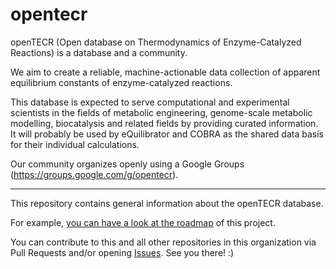 # opentecr

openTECR (Open database on Thermodynamics of Enzyme-Catalyzed Reactions) is a database and a community.

We aim to create a reliable, machine-actionable data collection of apparent equilibrium constants of enzyme-catalyzed reactions.

This database is expected to serve computational and experimental scientists in the fields of metabolic engineering, genome-scale metabolic modelling, biocatalysis and related fields by providing curated information. It will probably be used by eQuilibrator and COBRA as the shared data basis for their individual calculations.

Our community organizes openly using a Google Groups (https://groups.google.com/g/opentecr).

---

This repository contains general information about the openTECR database.

For example, [you can have a look at the roadmap](roadmap.md) of this project.

You can contribute to this and all other repositories in this organization via Pull Requests and/or opening [Issues](https://github.com/opentecr/opentecr/issues). See you there! :)
